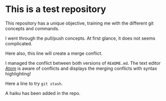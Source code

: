 # This is a test repository

This repository has a unique objective, training me with the different git concepts and commands.

I went through the pull/push concepts. At first glance, it does not seems complicated.

Here also, this line will create a merge conflict.

I managed the conflict between both versions of `README.md`.
The text editor [Atom](https://atom.io) is aware of conflicts and displays the merging conflicts
with syntax highlighting!

Here a line to try `git stash`.


A haiku has been added in the repo.

